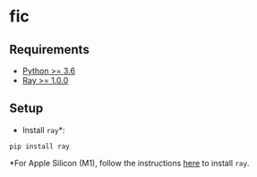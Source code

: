 # fic

## Requirements

- [Python >= 3.6](https://www.python.org/downloads/)
- [Ray >= 1.0.0](https://github.com/ray-project/ray)

## Setup

- Install `ray`\*:

```shell
pip install ray
```

\*For Apple Silicon (M1), follow the instructions [here](https://docs.ray.io/en/latest/ray-overview/installation.html#m1-mac-apple-silicon-support) to install `ray`.



